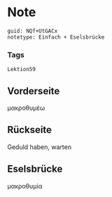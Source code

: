 # Note
```
guid: NQf+UtGACx
notetype: Einfach + Eselsbrücke
```

### Tags
```
Lektion59
```

## Vorderseite
μακροθυμέω

## Rückseite
Geduld haben, warten

## Eselsbrücke
μακροθυμία
